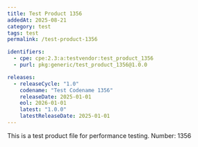 ```yaml
---
title: Test Product 1356
addedAt: 2025-08-21
category: test
tags: test
permalink: /test-product-1356

identifiers:
  - cpe: cpe:2.3:a:testvendor:test_product_1356
  - purl: pkg:generic/test_product_1356@1.0.0

releases:
  - releaseCycle: "1.0"
    codename: "Test Codename 1356"
    releaseDate: 2025-01-01
    eol: 2026-01-01
    latest: "1.0.0"
    latestReleaseDate: 2025-01-01
---
```


This is a test product file for performance testing. Number: 1356
